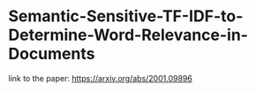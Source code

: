 # Semantic-Sensitive-TF-IDF-to-Determine-Word-Relevance-in-Documents

link to the paper: https://arxiv.org/abs/2001.09896
